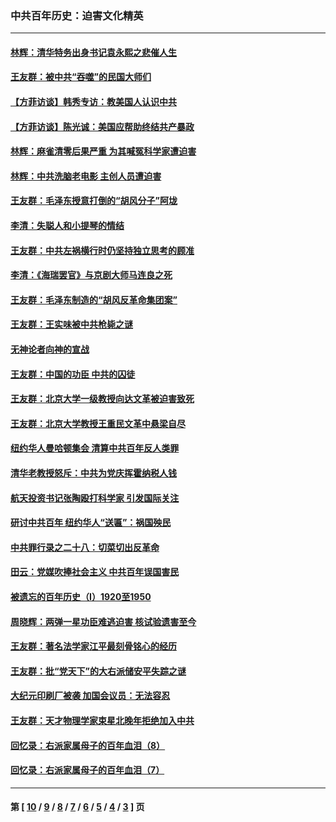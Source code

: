 ### 中共百年历史：迫害文化精英
---
#### [林辉：清华特务出身书记袁永熙之悲催人生](../../pages/nf1176111/n13997413.md?05160430) 
#### [王友群：被中共“吞噬”的民国大师们](../../pages/nf1176111/n13942620.md?05160430) 
#### [【方菲访谈】韩秀专访：教美国人认识中共](../../pages/nf1176111/n13821310.md?05160430) 
#### [【方菲访谈】陈光诚：美国应帮助终结共产暴政](../../pages/nf1176111/n13759521.md?05160430) 
#### [林辉：麻雀清零后果严重 为其喊冤科学家遭迫害](../../pages/nf1176111/n13746900.md?05160430) 
#### [林辉：中共洗脑老电影 主创人员遭迫害](../../pages/nf1176111/n13699437.md?05160430) 
#### [王友群：毛泽东授意打倒的“胡风分子”阿垅](../../pages/nf1176111/n13592541.md?05160430) 
#### [李清：失聪人和小提琴的情结](../../pages/nf1176111/n13459280.md?05160430) 
#### [王友群：中共左祸横行时仍坚持独立思考的顾准](../../pages/nf1176111/n13444722.md?05160430) 
#### [李清：《海瑞罢官》与京剧大师马连良之死](../../pages/nf1176111/n13412316.md?05160430) 
#### [王友群：毛泽东制造的“胡风反革命集团案”](../../pages/nf1176111/n13324909.md?05160430) 
#### [王友群：王实味被中共枪毙之谜](../../pages/nf1176111/n13307502.md?05160430) 
#### [无神论者向神的宣战](../../pages/nf1176111/n13281535.md?05160430) 
#### [王友群：中国的功臣 中共的囚徒](../../pages/nf1176111/n13291790.md?05160430) 
#### [王友群：北京大学一级教授向达文革被迫害致死](../../pages/nf1176111/n13150966.md?05160430) 
#### [王友群：北京大学教授王重民文革中悬梁自尽](../../pages/nf1176111/n13084645.md?05160430) 
#### [纽约华人曼哈顿集会 清算中共百年反人类罪](../../pages/nf1176111/n13084157.md?05160430) 
#### [清华老教授怒斥：中共为党庆挥霍纳税人钱](../../pages/nf1176111/n13071430.md?05160430) 
#### [航天投资书记张陶殴打科学家 引发国际关注](../../pages/nf1176111/n13069132.md?05160430) 
#### [研讨中共百年 纽约华人“送匾”：祸国殃民](../../pages/nf1176111/n13057367.md?05160430) 
#### [中共罪行录之二十八：切菜切出反革命](../../pages/nf1176111/n13030600.md?05160430) 
#### [田云：党媒吹捧社会主义 中共百年误国害民](../../pages/nf1176111/n13006682.md?05160430) 
#### [被遗忘的百年历史（I）1920至1950](../../pages/nf1176111/n12986411.md?05160430) 
#### [周晓辉：两弹一星功臣难逃迫害 核试验遗害至今](../../pages/nf1176111/n12974997.md?05160430) 
#### [王友群：著名法学家江平最刻骨铭心的经历](../../pages/nf1176111/n12970787.md?05160430) 
#### [王友群：批“党天下”的大右派储安平失踪之谜](../../pages/nf1176111/n12954229.md?05160430) 
#### [大纪元印刷厂被袭 加国会议员：无法容忍](../../pages/nf1176111/n12883028.md?05160430) 
#### [王友群：天才物理学家束星北晚年拒绝加入中共](../../pages/nf1176111/n12792913.md?05160430) 
#### [回忆录：右派家属母子的百年血泪（8）](../../pages/nf1176111/n12706196.md?05160430) 
#### [回忆录：右派家属母子的百年血泪（7）](../../pages/nf1176111/n12706191.md?05160430) 

---
#### 第 [ [10](./10.md?05160430) / [9](./9.md?05160430) / [8](./8.md?05160430) / [7](./7.md?05160430) / [6](./6.md?05160430) / [5](./5.md?05160430) / [4](./4.md?05160430) / [3](./3.md?05160430) ] 页
